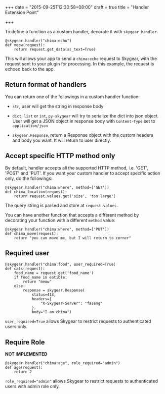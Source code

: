 +++
date = "2015-09-25T12:30:58+08:00"
draft = true
title = "Handler Extension Point"

+++

To define a function as a custom handler, decorate it with `skygear.handler`.

```
@skygear.handler("chima:echo")
def meow(request):
    return request.get_data(as_text=True)
```

This will allows your app to send a `chima:echo` request to Skygear, with the 
request sent to your plugin for processing. In this example, the request is
echoed back to the app.

## Return format of handlers

You can return one of the followings in a custom handler function:

* `str`, user will get the string in response body
 
* `dict`, `list` or `int`, `py-skygear` will try to serialize the dict into json
  object. User will get a JSON object in response body with `Content-Type` set to
  `application/json`

* `skygear.Response`, return a Response object with the custom headers and body
  you want. It will return to user directly.

## Accept specific HTTP method only

By default, handler accepts all the supported HTTP method, i.e. 'GET', 'POST'
and 'PUT'. If you want your custom handler to accept specific action only,
do the followings:

```
@skygear.handler("chima:where", method=['GET'])
def chima_location(request):
    return request.values.get('size', 'too large')
```

The query string is parsed and store at `request.values`.

You can have another function that accepts a different method by decorating
your function with a different `method` value:

```
@skygear.handler("chima:where", method=['PUT'])
def chima_move(request):
    return "you can move me, but I will return to corner"
```

## Required user

```
@skygear.handler("chima:food", user_required=True)
def cats(request):
    food_name = request.get('food_name')
    if food_name in eatible:
        return "meow"
    else:
        response = skygear.Response(
            status=418,
            headers={
                "X-Skygear-Server": "faseng"
            },
            body="I am chima")
```

`user_required=True` allows Skygear to restrict requests to authenticated users only.

## Require Role

**NOT IMPLEMENTED**

```
@skygear.handler("chima:age", role_required="admin")
def age(request):
    return 2
```

`role_required="admin"` allows Skygear to restrict requests to authenticated
users with admin role only.

